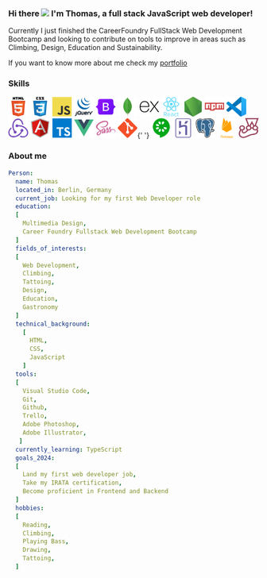 ### Hi there <img src="https://raw.githubusercontent.com/MartinHeinz/MartinHeinz/master/wave.gif" width="30px"> I'm Thomas, a full stack JavaScript web developer!

Currently I just finished the CareerFoundry FullStack Web Development Bootcamp and looking to contribute on tools to improve in areas such as Climbing, Design, Education and Sustainability. 

If you want to know more about me check my [portfolio](https://https://tomprayondev.netlify.app/)

### Skills

  <img src='https://github.com/devicons/devicon/blob/master/icons/html5/html5-original-wordmark.svg'
                    width='40'
                    height='40'/>
  <img src='https://github.com/devicons/devicon/blob/master/icons/css3/css3-original-wordmark.svg'
                    width='40'
                    height='40'/>
  <img src='https://github.com/devicons/devicon/blob/master/icons/javascript/javascript-original.svg' width='40' height='40'/>
  <img
                    src='https://github.com/devicons/devicon/blob/master/icons/jquery/jquery-original-wordmark.svg'
                    width='40'
                    height='40'/>
  <img
                    src='https://github.com/devicons/devicon/blob/master/icons/bootstrap/bootstrap-original.svg'
                    width='40'
                    height='40'
                />
                <img
                    src='https://github.com/devicons/devicon/blob/master/icons/mongodb/mongodb-original.svg'
                    width='40'
                    height='40'
                />
                <img
                    src='https://github.com/devicons/devicon/blob/master/icons/express/express-original.svg'
                    width='40'
                    height='40'
                />
                <img
                    src='https://github.com/devicons/devicon/blob/master/icons/react/react-original-wordmark.svg'
                    width='40'
                    height='40'
                />
                <img
                    src='https://github.com/devicons/devicon/blob/master/icons/nodejs/nodejs-original.svg'
                    width='40'
                    height='40'
                />
                <img
                    src='https://github.com/devicons/devicon/blob/master/icons/npm/npm-original-wordmark.svg'
                    width='40'
                    height='40'
                />
                <img
                    src='https://github.com/devicons/devicon/blob/master/icons/vscode/vscode-original.svg'
                    width='40'
                    height='40'
                />
                <img
                    src='https://github.com/devicons/devicon/blob/master/icons/redux/redux-original.svg'
                    width='40'
                    height='40'
                />
                <img
                    src='https://github.com/devicons/devicon/blob/master/icons/angularjs/angularjs-original.svg'
                    width='40'
                    height='40'
                />
                <img
                    src='https://github.com/devicons/devicon/blob/master/icons/typescript/typescript-plain.svg'
                    width='40'
                    height='40'
                />
                <img
                    src='https://github.com/devicons/devicon/blob/master/icons/vuejs/vuejs-original.svg'
                    width='40'
                    height='40'
                />
                <img
                    src='https://github.com/devicons/devicon/blob/master/icons/sass/sass-original.svg'
                    width='40'
                    height='40'
                />
                <img
                    src='https://github.com/devicons/devicon/blob/master/icons/git/git-original.svg'
                    width='40'
                    height='40'
                />{' '}
                <img
                    src='https://github.com/devicons/devicon/blob/master/icons/cucumber/cucumber-plain.svg'
                    width='40'
                    height='40'
                />
                <img
                    src='https://github.com/devicons/devicon/blob/master/icons/heroku/heroku-original.svg'
                    width='40'
                    height='40'
                />
                <img
                    src='https://github.com/devicons/devicon/blob/master/icons/postgresql/postgresql-original.svg'
                    width='40'
                    height='40'
                />
                <img
                    src='https://github.com/devicons/devicon/blob/master/icons/firebase/firebase-plain-wordmark.svg'
                    width='40'
                    height='40'
                />
                <img
                    src='https://github.com/devicons/devicon/blob/master/icons/jest/jest-plain.svg'
                    width='40'
                    height='40'
                />

### About me
```yaml
Person:
  name: Thomas
  located_in: Berlin, Germany
  current_job: Looking for my first Web Developer role
  education:
  [
    Multimedia Design,
    Career Foundry Fullstack Web Development Bootcamp
  ]
  fields_of_interests:
  [
    Web Development,
    Climbing,
    Tattoing,
    Design,
    Education,
    Gastronomy
  ]
  technical_background:
    [
      HTML,
      CSS,
      JavaScript
    ]
  tools:
  [
    Visual Studio Code,
    Git,
    Github,
    Trello,
    Adobe Photoshop,
    Adobe Illustrator,
   ]
  currently_learning: TypeScript
  goals_2024:
  [
    Land my first web developer job,
    Take my IRATA certification,
    Become proficient in Frontend and Backend
  ]
  hobbies:
  [
    Reading,
    Climbing,
    Playing Bass,
    Drawing,
    Tattoing,
  ]
```

<!--
**tompra/tompra** is a ✨ _special_ ✨ repository because its `README.md` (this file) appears on your GitHub profile.

Here are some ideas to get you started:

- 🔭 I’m currently working on ...
- 🌱 I’m currently learning ...
- 👯 I’m looking to collaborate on ...
- 🤔 I’m looking for help with ...
- 💬 Ask me about ...
- 📫 How to reach me: ...
- 😄 Pronouns: ...
- ⚡ Fun fact: ...
-->
